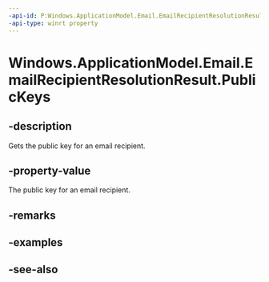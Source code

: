 ```yaml
---
-api-id: P:Windows.ApplicationModel.Email.EmailRecipientResolutionResult.PublicKeys
-api-type: winrt property
---
```


<!-- Property syntax
public Windows.Foundation.Collections.IVectorView<Windows.Security.Cryptography.Certificates.Certificate> PublicKeys { get; }
-->

# Windows.ApplicationModel.Email.EmailRecipientResolutionResult.PublicKeys

## -description
Gets the public key for an email recipient.

## -property-value
The public key for an email recipient.

## -remarks

## -examples

## -see-also
